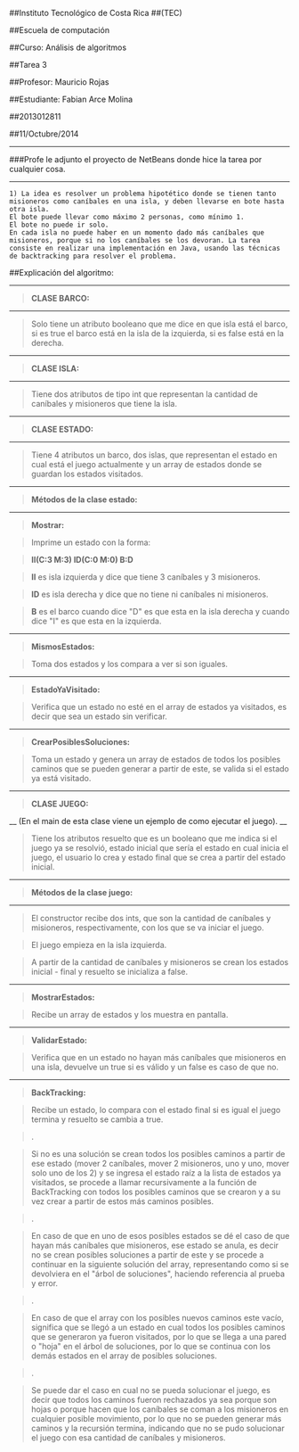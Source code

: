 ##Instituto Tecnológico de Costa Rica
##(TEC)

##Escuela de computación

##Curso: Análisis de algoritmos

##Tarea 3

##Profesor: Mauricio Rojas

##Estudiante: Fabian Arce Molina

##2013012811

##11/Octubre/2014
___
###Profe le adjunto el proyecto de NetBeans donde hice la tarea por cualquier cosa.
___
	1) La idea es resolver un problema hipotético donde se tienen tanto misioneros como caníbales en una isla, y deben llevarse en bote hasta otra isla. 
	El bote puede llevar como máximo 2 personas, como mínimo 1. 
	El bote no puede ir solo. 
	En cada isla no puede haber en un momento dado más caníbales que misioneros, porque si no los caníbales se los devoran. La tarea consiste en realizar una implementación en Java, usando las técnicas de backtracking para resolver el problema.

##Explicación del algoritmo:
___
> **CLASE BARCO:**
___
> Solo tiene un atributo booleano que me dice en que isla está el barco, si es true el barco está en la isla de la izquierda, si es false está en la derecha.
___
> **CLASE ISLA:**
___
> Tiene dos atributos de tipo int que representan la cantidad de caníbales y misioneros que tiene la isla.
___
> **CLASE ESTADO:**
___
> Tiene 4 atributos un barco, dos islas, que representan el estado en cual está el juego actualmente y un array de estados donde se guardan los estados visitados.
___
> **Métodos de la clase estado:**
___
> **Mostrar:** 

> Imprime un estado con la forma: 

> **II(C:3 M:3) ID(C:0 M:0) B:D**

> **II** es isla izquierda y dice que tiene 3 caníbales y 3 misioneros.

> **ID** es isla derecha y dice que no tiene ni caníbales ni misioneros.

> **B** es el barco cuando dice "D" es que esta en la isla derecha y cuando dice "I" es que esta en la izquierda.
___
> **MismosEstados:**

> Toma dos estados y los compara a ver si son iguales.
___
> **EstadoYaVisitado:**

> Verifica que un estado no esté en el array de estados ya visitados, es decir que sea un estado sin verificar.
___
> **CrearPosiblesSoluciones:**

> Toma un estado y genera un array de estados de todos los posibles caminos que se pueden generar a partir de este, se valida si el estado ya está visitado.
___

> **CLASE JUEGO:**

> 
__ 
(En el main de esta clase viene un ejemplo de como ejecutar el juego).
__
> Tiene los atributos resuelto que es un booleano que me indica si el juego ya se resolvió, estado inicial que sería el estado en cual inicia el juego, el usuario lo crea y estado final que se crea a partir del estado inicial.
___
> **Métodos de la clase juego:**
___

> El constructor recibe dos ints, que son la cantidad de caníbales y misioneros, respectivamente, con los que se va iniciar el juego.

> El juego empieza en la isla izquierda.

> A partir de la cantidad de caníbales y misioneros se crean los estados inicial - final y resuelto se inicializa a false.
___
> **MostrarEstados:**

> Recibe un array de estados y los muestra en pantalla.
___

> **ValidarEstado:**

> Verifica que en un estado no hayan más caníbales que misioneros en una isla, devuelve un true si es válido y un false es caso de que no.
___

> **BackTracking:**

> Recibe un estado, lo compara con el estado final si es igual el juego termina y resuelto se cambia a true.

> .

> Si no es una solución se crean todos los posibles caminos a partir de ese estado (mover 2 caníbales, mover 2 misioneros, uno y uno, mover solo uno de los 2) y se ingresa el estado raíz a la lista de estados ya visitados, se procede a llamar recursivamente a la función de BackTracking con todos los posibles caminos que se crearon y a su vez crear a partir de estos más caminos posibles.

> .

> En caso de que en uno de esos posibles estados se dé el caso de que hayan más caníbales que misioneros, ese estado se anula, es decir no se crean posibles soluciones a partir de este y se procede a continuar en la siguiente solución del array, representando como si se devolviera en el "árbol de soluciones", haciendo referencia al prueba y error.

> .

> En caso de que el array con los posibles nuevos caminos este vacío, significa que se llegó a un estado en cual todos los posibles caminos que se generaron ya fueron visitados, por lo que se llega a una pared o "hoja" en el árbol de soluciones, por lo que se continua con los demás estados en el array de posibles soluciones.

> .

> Se puede dar el caso en cual no se pueda solucionar el juego, es decir que todos los caminos fueron rechazados ya sea porque son hojas o porque hacen que los caníbales se coman a los misioneros en cualquier posible movimiento, por lo que no se pueden generar más caminos y la recursión termina, indicando que no se pudo solucionar el juego con esa cantidad de caníbales y misioneros.

